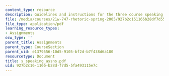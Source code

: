 ```yaml
---
content_type: resource
description: Guidelines and instructions for the three course speaking assignments.
file: /media/courses/21w-747-rhetoric-spring-2005/927b2c161166b28df7d55fa493115e7c_s_speaking_assns.pdf
file_type: application/pdf
learning_resource_types:
- Assignments
ocw_type: ''
parent_title: Assignments
parent_type: CourseSection
parent_uid: e1379556-10d5-9105-bf2d-b7f438d6a180
resourcetype: Document
title: s_speaking_assns.pdf
uid: 927b2c16-1166-b28d-f7d5-5fa493115e7c
---
```

